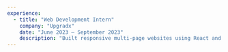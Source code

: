 ```yaml
---
experience:
  - title: "Web Development Intern"
    company: "Upgradx"
    date: "June 2023 — September 2023"
    description: "Built responsive multi-page websites using React and Next.js, applying SSG and SSR to boost performance and SEO. Optimized load times by 30% enhancing user experience and retention. Gained hands-on experience with version control, collaborative workflows, and industry best practices like accessibility and cross-browser support."
---
```

